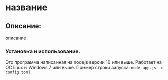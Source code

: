 # название

## Описание:

описание

### Установка и использование.

Это программа написанная на nodejs версии 10 или выше. Работает на ОС linux и Windows 7 или выше.
Пример строки запуска: `node app.js -c config.toml`